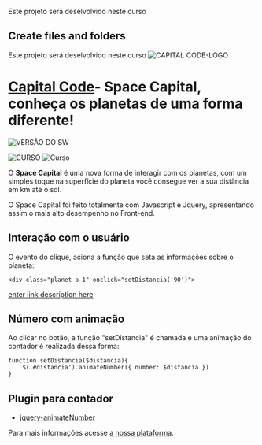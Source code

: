 Este projeto será deselvolvido neste curso
## Create files and folders

Este projeto será deselvolvido neste curso
![CAPITAL CODE-LOGO](http://capitalcode.com.br/spacecapital.jpg)
 
# [Capital Code](http://capitalcode.com.br)- Space Capital, conheça os planetas de uma forma diferente! #
 
 
 
![VERSÃO DO SW](https://img.shields.io/badge/Spacel%20Capital--%20version-v.1.1.7-blue.svg)
 
![CURSO](https://img.shields.io/badge/Curso-01-orange.svg)
         ![Curso](https://img.shields.io/badge/Curso-01-green.svg)
 
O **Space Capital** é uma nova forma de interagir com os planetas, com um simples toque na superfície do 
planeta você consegue ver a sua distância em km até o sol.
 
O Space Capital foi feito totalmente com Javascript e Jquery, apresentando assim o mais alto desempenho 
no Front-end.
 
## Interação com o usuário
 
O evento do clique, aciona a função que seta as informações sobre o planeta:
 
    <div class="planet p-1" onclick="setDistancia('90')">
 [enter link description here](http://www.capitalcode.com.br/)
##  Número com animação
 
Ao clicar no botão, a função "setDistancia" é chamada e uma animação do contador é realizada dessa forma:
 
    function setDistancia($distancia){
	    $('#distancia').animateNumber({ number: $distancia })
    }
 
## Plugin para contador
 
 -  [jquery-animateNumber](https://github.com/aishek/jquery-animateNumber)
 
 
Para mais informações acesse [a nossa plataforma](http://capitalcode.com.br).